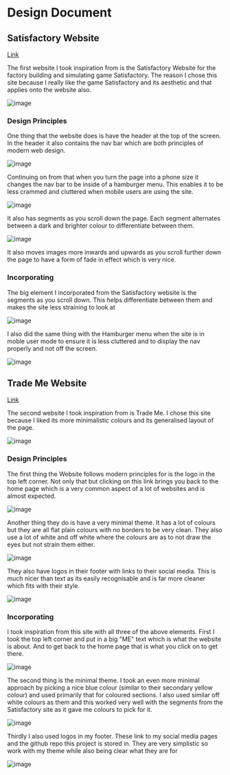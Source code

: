 # Design Document

## Satisfactory Website
[Link](https://www.satisfactorygame.com/)

The first website I took inspiration from is the Satisfactory Website for the factory building and simulating game Satisfactory. The reason I chose this site because I really like the game Satisfactory and its aesthetic and that applies onto the website also.

![image](https://github.com/Christian-Irvine/svelte_2023_webdev1/assets/129133402/e5aadfd2-0e1d-4ea3-9a21-987a0901bb68)


### Design Principles
One thing that the website does is have the header at the top of the screen. In the header it also contains the nav bar which are both principles of modern web design.

![image](https://github.com/Christian-Irvine/svelte_2023_webdev1/assets/129133402/e01a7bec-82e5-405a-ad02-3bc72471edd7)

Continuing on from that when you turn the page into a phone size it changes the nav bar to be inside of a hamburger menu. This enables it to be less crammed and cluttered when mobile users are using the site.

![image](https://github.com/Christian-Irvine/svelte_2023_webdev1/assets/129133402/f18a794c-bb7f-4623-8109-901791676a00)

It also has segments as you scroll down the page. Each segment alternates between a dark and brighter colour to differentiate between them.

![image](https://github.com/Christian-Irvine/svelte_2023_webdev1/assets/129133402/822c718c-c95f-41f6-98d1-fc0f988ef914)

It also moves images more inwards and upwards as you scroll further down the page to have a form of fade in effect which is very nice.


### Incorporating

The big element I incorporated from the Satisfactory website is the segments as you scroll down. This helps differentiate between them and makes the site less straining to look at

![image](https://github.com/Christian-Irvine/svelte_2023_webdev1/assets/129133402/d678562b-8b8d-42bf-8015-11b66159dc59)

I also did the same thing with the Hamburger menu when the site is in moble user mode to ensure it is less cluttered and to display the nav properly and not off the screen.

![image](https://github.com/Christian-Irvine/svelte_2023_webdev1/assets/129133402/5f70b21f-764d-457f-9a7c-3c71de618d18)


## Trade Me Website
[Link](https://www.trademe.co.nz/a/)

The second website I took inspiration from is Trade Me. I chose this site because I liked its more minimalistic colours and its generalised layout of the page.

![image](https://github.com/Christian-Irvine/svelte_2023_webdev1/assets/129133402/9a67999b-5d7c-48a1-8719-1ef9068eb301)


### Design Principles

The first thing the Website follows modern principles for is the logo in the top left corner. Not only that but clicking on this link brings you back to the home page which is a very common aspect of a lot of websites and is almost expected.

![image](https://github.com/Christian-Irvine/svelte_2023_webdev1/assets/129133402/4a2ebd18-baa0-43ef-82f5-e000936f5d39)

Another thing they do is have a very minimal theme. It has a lot of colours but they are all flat plain colours with no borders to be very clean. They also use a lot of white and off white where the colours are as to not draw the eyes but not strain them either.

![image](https://github.com/Christian-Irvine/svelte_2023_webdev1/assets/129133402/1090ac0a-b9cb-4dbd-af3e-8fd4e85ba97c)

They also have logos in their footer with links to their social media. This is much nicer than text as its easily recognisable and is far more cleaner which fits with their style.

![image](https://github.com/Christian-Irvine/svelte_2023_webdev1/assets/129133402/9c9e2f8f-6c50-4d99-b1ee-c074a3197209)


### Incorporating

I took inspiration from this site with all three of the above elements. First I took the top left corner and put in a big "ME" text which is what the website is about. And to get back to the home page that is what you click on to get there.

![image](https://github.com/Christian-Irvine/svelte_2023_webdev1/assets/129133402/2802a1b9-8e5d-4fc0-bf71-c201dab95146)

The second thing is the minimal theme. I took an even more minimal approach by picking a nice blue colour (similar to their secondary yellow colour) and used primarily that for coloured sections. I also used similar off white colours as them and this worked very well with the segments from the Satisfactory site as it gave me colours to pick for it.

![image](https://github.com/Christian-Irvine/svelte_2023_webdev1/assets/129133402/2b64fa62-830f-4d85-a860-c6c243f678ef)

Thirdly I also used logos in my footer. These link to my social media pages and the github repo this project is stored in. They are very simplistic so work with my theme while also being clear what they are for

![image](https://github.com/Christian-Irvine/svelte_2023_webdev1/assets/129133402/fe4eea2d-75a6-4db5-b397-bdd45ceb4061)







